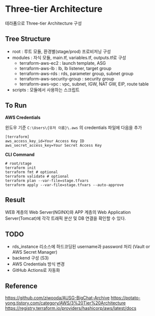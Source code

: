 # Three-tier Architecture
테라폼으로 Three-tier Architecture 구성

## Tree Structure

- root : 루트 모듈, 환경별(stage/prod) 프로비저닝 구성
- modules : 자식 모듈, main.tf, variables.tf, outputs.tf로 구성
    - terraform-aws-ec2 : launch template, ASG
    - terraform-aws-lb : lb, lb listener, target group
    - terraform-aws-rds : rds, parameter group, subnet group
    - terraform-aws-security-group : security group
    - terraform-aws-vpc : vpc, subnet, IGW, NAT GW, EIP, route table
- scripts : 모듈에서 사용하는 스크립트

## To Run
**AWS Credentials**

윈도우 기준 `C:\Users\{유저 이름}\.aws` 의 credentials 파일에 다음을 추가
```
[terraform]
aws_access_key_id=Your Access Key ID
aws_secret_access_key=Your Secret Access Key
```

**CLI Command**

```
# root/stage
terraform init
terraform fmt # optional
terraform validate # optional
terraform plan --var-file=stage.tfvars
terraform apply --var-file=stage.tfvars --auto-approve
```
## Result
WEB 계층의 Web Server(NGINX)와 APP 계층의 Web Application Server(Tomcat)에 각각 트래픽 분산 및 DB 연결을 확인할 수 있다.

## TODO
- rds_instance 리소스에 하드코딩된 username과 password 처리 (Vault or AWS Secret Manager)
- backend 구성 (S3)
- AWS Credentials 방식 변경
- GitHub Actions로 자동화

## Reference
https://github.com/ziwooda/AUSG-BigChat-Archive
https://potato-yong.tistory.com/category/AWS/3%20Tier%20Architecture
https://registry.terraform.io/providers/hashicorp/aws/latest/docs